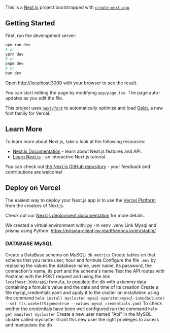 This is a [Next.js](https://nextjs.org) project bootstrapped with [`create-next-app`](https://nextjs.org/docs/app/api-reference/cli/create-next-app).

## Getting Started

First, run the development server:

```bash
npm run dev
# or
yarn dev
# or
pnpm dev
# or
bun dev
```

Open [http://localhost:3000](http://localhost:3000) with your browser to see the result.

You can start editing the page by modifying `app/page.tsx`. The page auto-updates as you edit the file.

This project uses [`next/font`](https://nextjs.org/docs/app/building-your-application/optimizing/fonts) to automatically optimize and load [Geist](https://vercel.com/font), a new font family for Vercel.

## Learn More

To learn more about Next.js, take a look at the following resources:

- [Next.js Documentation](https://nextjs.org/docs) - learn about Next.js features and API.
- [Learn Next.js](https://nextjs.org/learn) - an interactive Next.js tutorial.

You can check out [the Next.js GitHub repository](https://github.com/vercel/next.js) - your feedback and contributions are welcome!

## Deploy on Vercel

The easiest way to deploy your Next.js app is to use the [Vercel Platform](https://vercel.com/new?utm_medium=default-template&filter=next.js&utm_source=create-next-app&utm_campaign=create-next-app-readme) from the creators of Next.js.

Check out our [Next.js deployment documentation](https://nextjs.org/docs/app/building-your-application/deploying) for more details.

We created a virtual environment with: py -m venv .venv
Link Mysql and prisma using Python: https://prisma-client-py.readthedocs.io/en/stable/

### DATABASE MySQL

Create a DataBase schema on MySQL: `db_metrics`
Create tables on that schema that you name user, hour and formula
Configure the file `.env` by replacing the values the database name, user name, its password, the connection's name, its port and the schema's name
Test the API routes with Postman with the POST request and using the link `localhost:3000/api/formula`, to populate the db with a dummy data containing a fomula's value and the date and time of its creation
Create a file mysql_credentials.yaml and apply it to the cluster on installation using the command `helm install mycluster mysql-operator/mysql-innodbcluster --set tls.useSelfSigned=true --values mysql_credentials.yaml`
To check wether the credentials have been well configured run the command `helm get manifest mycluster`
Create a new user named "Api" in the MySQL cluster called mycluster
Grant this new user the right privileges to access and manipulate the db
